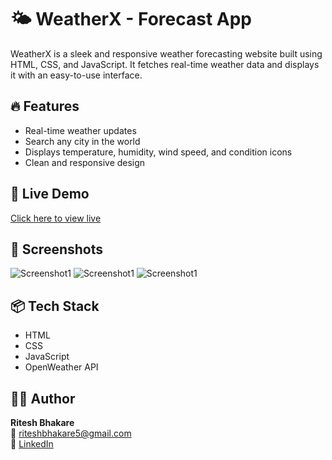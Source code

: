 # 🌤️ WeatherX - Forecast App

WeatherX is a sleek and responsive weather forecasting website built using HTML, CSS, and JavaScript. It fetches real-time weather data and displays it with an easy-to-use interface.

## 🔥 Features
- Real-time weather updates
- Search any city in the world
- Displays temperature, humidity, wind speed, and condition icons
- Clean and responsive design

## 🚀 Live Demo
[Click here to view live](https://riteshbhakare.github.io/WeatherX-Forecast-App)

## 📸 Screenshots
![Screenshot1](screenshots/screenshot1.png)
![Screenshot1](screenshots/screenshot2.png)
![Screenshot1](screenshots/screenshot3.png)

## 📦 Tech Stack
- HTML
- CSS
- JavaScript
- OpenWeather API

## 🧑‍💻 Author
**Ritesh Bhakare**  
📧 riteshbhakare5@gmail.com  
🔗 [LinkedIn](https://www.linkedin.com/in/riteshbhakare/)
